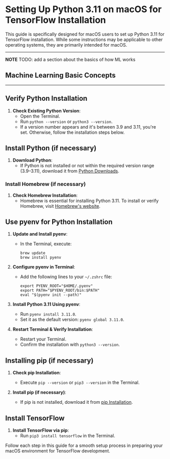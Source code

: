 # Setting Up Python 3.11 on macOS for TensorFlow Installation

This guide is specifically designed for macOS users to set up Python 3.11 for TensorFlow installation. While some instructions may be applicable to other operating systems, they are primarily intended for macOS.

---
**NOTE**
TODO: add a section about the basics of how ML works
## Machine Learning Basic Concepts
---

## Verify Python Installation

1. **Check Existing Python Version**:
   - Open the Terminal.
   - Run `python --version` or `python3 --version`.
   - If a version number appears and it's between 3.9 and 3.11, you're set. Otherwise, follow the installation steps below.

## Install Python (if necessary)

1. **Download Python**:
   - If Python is not installed or not within the required version range (3.9–3.11), download it from [Python Downloads](https://www.python.org/downloads/).

### Install Homebrew (if necessary)

1. **Check Homebrew Installation**:
   - Homebrew is essential for installing Python 3.11. To install or verify Homebrew, visit [Homebrew's website](https://brew.sh).

## Use pyenv for Python Installation

1. **Update and Install pyenv**:

   - In the Terminal, execute:
     ```
     brew update
     brew install pyenv
     ```

2. **Configure pyenv in Terminal**:

   - Add the following lines to your `~/.zshrc` file:
     ```
     export PYENV_ROOT="$HOME/.pyenv"
     export PATH="$PYENV_ROOT/bin:$PATH"
     eval "$(pyenv init --path)"
     ```

3. **Install Python 3.11 Using pyenv**:

   - Run `pyenv install 3.11.0`.
   - Set it as the default version: `pyenv global 3.11.0`.

4. **Restart Terminal & Verify Installation**:
   - Restart your Terminal.
   - Confirm the installation with `python3 --version`.

## Installing pip (if necessary)

1. **Check pip Installation**:

   - Execute `pip --version` or `pip3 --version` in the Terminal.

2. **Install pip (if necessary)**:
   - If pip is not installed, download it from [pip Installation](https://pip.pypa.io/en/stable/installation/).

## Install TensorFlow

1. **Install TensorFlow via pip**:
   - Run `pip3 install tensorflow` in the Terminal.

Follow each step in this guide for a smooth setup process in preparing your macOS environment for TensorFlow development.
